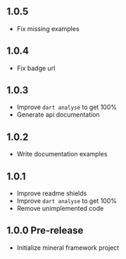 ## 1.0.5
- Fix missing examples

## 1.0.4
- Fix badge url

## 1.0.3
- Improve `dart analyse` to get 100%
- Generate api documentation

## 1.0.2
- Write documentation examples

## 1.0.1
- Improve readme shields
- Improve `dart analyse` to get 100%
- Remove unimplemented code

## 1.0.0 Pre-release
- Initialize mineral framework project
